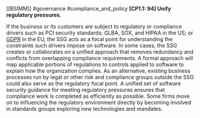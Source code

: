 [[BSIMM]] #governance #compliance_and_policy
**[CP1.1: 94] Unify regulatory pressures.**


If the business or its customers are subject to regulatory or compliance drivers such as PCI security standards; GLBA, SOX, and HIPAA in the US; or [GDPR](https://www.synopsys.com/glossary/what-is-gdpr.html) in the EU, the SSG acts as a focal point for understanding the constraints such drivers impose on software. In some cases, the SSG creates or collaborates on a unified approach that removes redundancy and conflicts from overlapping compliance requirements. A formal approach will map applicable portions of regulations to controls applied to software to explain how the organization complies. As an alternative, existing business processes run by legal or other risk and compliance groups outside the SSG could also serve as the regulatory focal point. A unified set of software security guidance for meeting regulatory pressures ensures that compliance work is completed as efficiently as possible. Some firms move on to influencing the regulatory environment directly by becoming involved in standards groups exploring new technologies and mandates.



